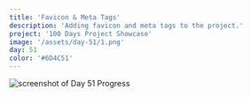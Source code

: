 ```yaml
---
title: 'Favicon & Meta Tags'
description: 'Adding favicon and meta tags to the project.'
project: '100 Days Project Showcase'
image: '/assets/day-51/1.png'
day: 51
color: '#6D4C51'
---
```


![screenshot of Day 51 Progress](/assets/day-51/1.png)
